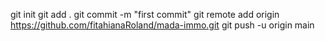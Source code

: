 git init
git add .
git commit -m "first commit"
git remote add origin https://github.com/fitahianaRoland/mada-immo.git
git push -u origin main